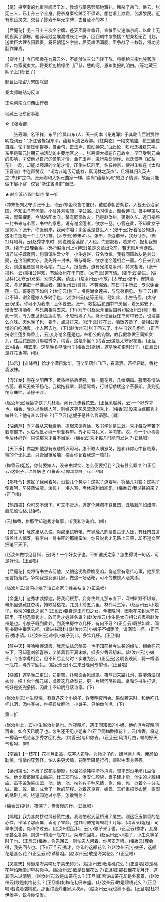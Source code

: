 <!-- { "loadSidebar": true } -->
【尾】投至奏的九重禁阙君王准，教烧与掌恶酆都地藏神。屈杀了岳飞、岳云、张宪三人，已上升三个全身。将杀身秦桧贼臣不须论，想他诳上欺君，苦虐黎民。近有东岳灵文，交替了陈寿千年无字碑，古自证不的本！

【后庭花】见一日十三次金宇牌，差天臣将宣命开。宣微臣火速临京阙，以此上无明夜离了寨栅，驰驿马践尘埃渡过长江一脉。臣到朝中怎挣揣？想秦桧无百刂划，送微臣大理寺问罪责，将反朝廷名字揣，屈英雄泪满腮。臣争战了十数载，将功劳翻作罪责。

【柳叶儿】今日都撇在九霄云外，不能够位三公门转干阶。将秦桧三宗九族家族坏，每家冤仇大。将秦桧剖棺椁坐刂尸骸，恁的呵，恩和仇报的明白。(等地藏王队子上)(断出了)

题目岳枢密为宋国除患

秦太师暗结勾反谏

正名何宗立勾西山行者

地藏王证东窗事犯
　

☆【张寿卿】
 
　　张寿卿，名不祥，东平(今属山东)人。天一阁本《录鬼簿》于其略传后附贾仲明挽词云：“浙江省掾祖东平，蕴藉风流张寿卿。《红梨花》一段文笔盛，花三婆独自胜。论才情压倒群英，敲金句，击玉声，振动神京。”由此论，知张氏祖籍东平。东平是蒙元时期元曲活动的主要地区之一，张寿卿大概在自己故乡，早已受到元曲的影响，才使他以自己的盛笔才情，金句玉声，进行杂剧创作。张氏仅存《红梨花》一剧，却能以高超的文笔才情，压倒曲坛群英，名振神京，使得朱权在《太和正音谱》中连声赞叹：“词势非笔舌可能拟，真词林之英杰”，且将其归入英杰之“杰作”之中。张寿卿和大多元曲家一样，崇尚“蕴藉风流”的浪子情调，故而只能做下层小官，仅官“浙江省掾吏”而已。 

★谢金莲诗酒红梨花
第一折

(冲末扮刘太守引张千上，诗云)寒蛩秋夜忙催织，戴胜春朝苦劝耕。人若无心治家国，不知虫鸟有何情。小官姓刘名辅，字公弼。幼习儒业，颇看诗书。自中甲第以来，累蒙擢用，今除洛阳太守。某有同窗故友，乃是赵汝州，离别久矣。近日捎将一封书来与小官，书中的意思，说有谢金莲者，欲求一见。小官在此，不知此女子是何人？张千，你近前来，我问你咱；谢金莲是甚么人？(张千云)好着相公知道，这谢金莲是一个上厅行首。(太守云)原来如此。张千，你近前采，我分付你。(做打耳喑科，云)赵秀才来时，则说谢金莲嫁了人也。门首觑者，若来时，报复我知道。(张千云)理会得。(外扮赵汝州上)(诗云)虽是文章出众前，若无风月也徒然。请君试把嫦娥问，何事偏生爱少年。小生姓赵，双名汝州。我有同窗故友是刘公弼，在洛阳做太守。我先将一封书，寄与哥哥，欲求谢金莲相会一面。今日来到此处，则这里便是哥哥私宅。门上人，报复去，道有兄弟赵汝州，特来相访。(张千报科，云)禀相公得知，有赵汝州在于门首。(太守云)道有请。(张千云)请进。(做见科)(太守云)兄弟，别来久矣。请坐。(赵汝州云)不敢。(太守云)张千，安排酒来，与兄弟把一杯拂尘者。(赵汝州云)哥哥，不劳赐酒。前日书中所云，专求谢金莲一见。哥哥意下如何？(太守云)张千，唤将谢金莲来，与兄弟相见。(张千云)相公不知，谢金莲嫁人多时了也。(赵汝州云)这等无缘，既如此，小生告回。(太守云)兄弟，你可不为我来！且休要去。张千，收拾后花园中书房里，着兄弟安下，慢慢安排酒肴，与兄弟相叙去来。(下)(张千引赵汝州至后园科)(赵汝州云)嗨！我此一来，专为要见谢金莲而来，不想他嫁了人。哥哥便留我在书房中安住，也没甚么兴味。天色晚了也，张千，点过灯来。(张千云)灯在此，酒饭齐备了，请相公慢慢的自吃晚饭，小人回去也。(下)(赵汝州云)张千回去了，小生自饮几杯咱。(正旦扮谢金莲引梅香上，云)妾身谢金莲是也。奉相公的钧旨，教我假妆做王同知女儿，往后花园逗引那赵秀才。梅香，这是那里？(梅香云)这是太守家花园。(正旦云)梅香，咱去来。这早晚多早晚也？(梅香云)姐姐，这早晚初更时分了。(正旦云)是好花也呵。(唱)

【仙吕】【点绛唇】恰才个满目繁华，可又早落红飞下，春潇洒。苔径轻踏，香衬凌波袜。

【混江龙】则在夕阳西下，黄昏啼杀后栖鸦。看一庭花月，几缕烟霞。暮雨有情沾杏蕊，春风无处不杨花。我裙拖翡翠，鞋蹙鸳鸯，行过低矮矮这个荼藤架。我则见花穿曲径，草接平沙。

(赵汝州云)我恰才饮了几杯酒，闲行几步看花去。(正旦见赵科，云)一个好秀才也。梅香，我久以后嫁人呵，则嫁这等风风流流的秀才。(梅香云)没来由嫁那秀才做甚么？他有甚么好处？(正旦云)这妮子是甚么言语那。(唱)

【油葫芦】秀才每从来我羡他，提起来偏喜恰，攻书学剑是生涯。秀才每受辛苦下载寒窗下，久后他显才能一举登科甲。秀才每习礼义，学问答。哎，你一个小梅香今后休奸诈，只说那秀才每不当家。(梅香云)秀才每几时能勾发达？(正旦唱)

【天下乐】你岂知他那有志题桥汉司马，怎不教人嗔怒发，是和非你心中自临察。端的个无礼法，只管里抵触咱，梅香你记着我这一顿打。

(梅香云)姐姐，你待要嫁人，没来由烦恼，怎么便要打我？我有甚么罪过？(正旦云)这妮子，谁烦恼也？(梅香云)你烦恼哩。(正旦唱)

【那吒令】这妮子我问着呵，没些儿个势沙；这妮子道着呵，将话儿对答；这妮子使着呵，早装聋做哑。泼贱才，堪人骂，再休来利齿能牙。(梅香云)我说甚的来？(正旦唱)

【鹊踏枝】你可又不谦下，可又不贤达。迸定个腌臜不良鼻凹，丑嘴脸浑如蜡渣，直恁般性格儿诌吒。

(云)梅香，你那里知道秀才每事，听我和你说咱。(唱)

【寄生草】我这里从头说，你那里试听咱。有吴融八韵赋自古无人压，有杜甫五言诗盖吐人惊讶，有李白一封书吓的那南蛮怕。你只说秀才无路上云霄，却不道文官把笔平天下。

(赵汝州做惊见旦科，云)呀！一个好女子也。不知谁氏之家？怎生得说一句话，可是好也。(正旦唱)

【后庭花】俺将俏书生去问他，又怕这劣梅香瞧见咱。俺这里有意传心事，他那里无言指落花。争奈我是女孩儿家，做这一场活靶，可不的被傍人活笑杀。

(赵汝州云)请问小娘子谁氏之家？姓甚名谁？(正旦唱)

【金盏儿】这秀才忒撑达，将我问根芽。妾身住处兀那东直下，深村旷野不堪夸。俺那里遮藏红杏树，掩映碧桃花。兀良山前五六里，林外两三家。(赵汝州云)小娘子，你端的谁氏之家？(正旦云)妾身是王同知之女，今夜晚间，因看花来到太守花园里，不想遇着秀才。敢问秀才姓甚名谁？(赵汝州云)小生是太守相公的表弟赵汝州是也。小娘子既到此处，到我书房中饮几杯，有何不可？(正旦云)既然如此，同到书房中攀话去咱。(做进书房科)(赵汝州云)小娘子不嫌亵渎，请满饮一杯。(正旦云)秀才请。(赵汝州云)难得小娘子到此，多饮几杯。(正旦唱)

【醉中天】笑哈哈捧流霞，我羞怯怯怎酬答。也不知前世今生甚的缘法，相会在花枝下。可知道刘郎喜杀，又值着我玉真未嫁，抵多少香饭胡麻。(赵汝州云)小娘子，今夜幸得相会，但不知后会何时？实难为别。(正旦云)妾明夜晚间，将一樽酒一瓶花，与秀才回礼。(赵汝州云)小生来日晚间专望也。(正旦唱)

【赚煞】这早晚二更过，初更罢，扑粉面香风飒飒。夜静归来路儿滑，露溶溶湿润衣纱。哎！你个解元嗏，觑着这几朵梨花，更一片银河隔彩霞。贪和你书生打话，畅好是兜兜搭搭，因此上不知明月落谁家。(下)

(赵汝州云)小生惭愧，有缘遇这个小娘子，许我明夜再会。果然若来时，和他吃几杯儿酒，添些春兴，扢搭帮放翻他。小娘子，只怕你苦哩。(下)

第二折

(赵汝州上，云)小生赵汝州是也。昨夜晚间，遇王同知家的小姐，他约道今夜晚间再来。如今天已晚了也。怎生还不见小姐来？(正旦同梅香捧花上，云)梅香，将这一樽酒一瓶花与那秀才回礼去。(梅香云)咱和你去。(正旦云)风清月白，端的好天气也呵。(唱)

【南吕】【一枝花】花梢月正高，院宇人初静。为怜才子约，嫌煞月儿明。俺忍怕耽惊，俏俏的穿芳径。怕人来更犬惊，花阴里蹑足行行，柳影中潜身等等。

【梁州第七】不离了这花阴柳影，也强如绣帏中冷冷清清。想才郎没半米儿尘俗性。他比着那谢东山后嗣，杜工部门生，潘安仁颜貌，曹子建才能，他生的才貌相应。虽不设海誓山盟，他、他、他，端的有千种风情，俺、俺、俺，办着个十分志诚，敢、敢、敢，成合了一世的前程。对着这良宵，媚景。玉纤重把罗衣整，露湿的绣鞋儿冷。绕遍园池过小亭，怎敢稍停？

(梅香云)姐姐，夜深了，俺慢慢的行。(正旦唱)

【隔尾】我为甚商抄过绿径慌忙迸，我则怕迟到蓝桥淹了尾生。则这窃玉偷香的急心性。冷落了那画屏，香消了宝鼎，这其间倚定鸳鸯枕头儿等。(梅香云)姐姐，可早来到也。俺和你过去。(赵汝州慌迎科，云)小娘子来了也。(正旦云)秀才，妾身无甚么礼物，则这一樽酒一瓶花儿，朵与你回礼。(赵汝州云)小娘子，小生久等多时了也。(正旦云)梅香，你先回去。则怕夫人问着，你可支吾咱。(梅香云)理会得，我先回去也。(下)(正旦云)秀才，你认的这瓶花么？(赵汝州云)小娘子，这瓶花是甚么花？(正旦云)你试猜咱。(赵汝州云)敢是海棠花么？(正旦唱)

【哭皇天】待道是海棠呵杜子美无诗兴，(赵汝州云)敢是桃花么？(正旦唱)若是桃花呵怕阮肇却早共你争。(赵汝州云)敢是石榴花么？(正旦唱)那石榴花夏月开，这其间未过清明。(赵汝州云)敢是山茶花么？(正旦唱)若论山茶花却是冬暮景，(赵汝州云)敢是刺梅花么？(正旦唱)刺梅花初开未盛。(赵汝州云)敢是碧桃花么？(正旦唱)若说着碧桃花，那里讨墙外谁家凤吹声。(赵汝州云)我也猜不着。(正旦唱)枉将伊侯幸，说与你便省。

